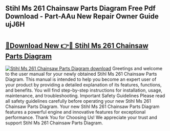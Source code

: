## Stihl Ms 261 Chainsaw Parts Diagram Free Pdf Download - Part-AAu New Repair Owner Guide ujJ6H

# <h2><a href="http://dfrlfjb.blite.top/?on=Stihl+Ms+261+Chainsaw+Parts+Diagram">🔗Download New 👉🔴 Stihl Ms 261 Chainsaw Parts Diagram</a></h2>

[![Stihl Ms 261 Chainsaw Parts Diagram download](https://i.imgur.com/lujVjoI.png)](http://dfrlfjb.blite.top/?on=Stihl+Ms+261+Chainsaw+Parts+Diagram)
Greetings and welcome to the user manual for your newly obtained Stihl Ms 261 Chainsaw Parts Diagram. This manual is intended to help you become an expert user of your product by providing a detailed explanation of its features, functions, and benefits. You will find step-by-step instructions for installation, usage, maintenance, and troubleshooting. Important Safety Guidelines Please read all safety guidelines carefully before operating your new Stihl Ms 261 Chainsaw Parts Diagram. Your new Stihl Ms 261 Chainsaw Parts Diagram features a powerful engine and innovative features for exceptional performance. Thank You for Choosing Us! We appreciate your trust and support Stihl Ms 261 Chainsaw Parts Diagram.
